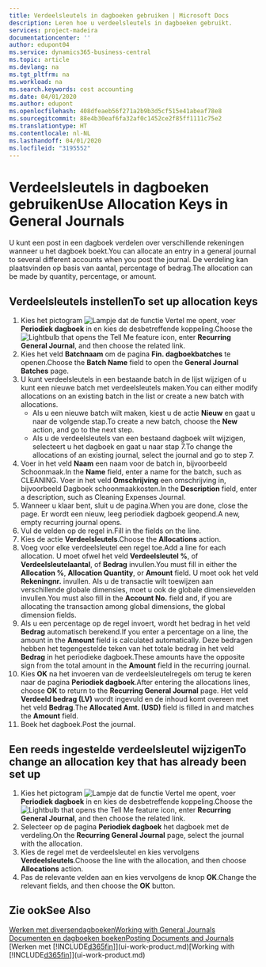 ```yaml
---
title: Verdeelsleutels in dagboeken gebruiken | Microsoft Docs
description: Leren hoe u verdeelsleutels in dagboeken gebruikt.
services: project-madeira
documentationcenter: ''
author: edupont04
ms.service: dynamics365-business-central
ms.topic: article
ms.devlang: na
ms.tgt_pltfrm: na
ms.workload: na
ms.search.keywords: cost accounting
ms.date: 04/01/2020
ms.author: edupont
ms.openlocfilehash: 408dfeaeb56f271a2b9b3d5cf515e41abeaf78e8
ms.sourcegitcommit: 88e4b30eaf6fa32af0c1452ce2f85ff1111c75e2
ms.translationtype: HT
ms.contentlocale: nl-NL
ms.lasthandoff: 04/01/2020
ms.locfileid: "3195552"
---
```

# <a name="use-allocation-keys-in-general-journals"></a><span data-ttu-id="28213-103">Verdeelsleutels in dagboeken gebruiken</span><span class="sxs-lookup"><span data-stu-id="28213-103">Use Allocation Keys in General Journals</span></span>
<span data-ttu-id="28213-104">U kunt een post in een dagboek verdelen over verschillende rekeningen wanneer u het dagboek boekt.</span><span class="sxs-lookup"><span data-stu-id="28213-104">You can allocate an entry in a general journal to several different accounts when you post the journal.</span></span> <span data-ttu-id="28213-105">De verdeling kan plaatsvinden op basis van aantal, percentage of bedrag.</span><span class="sxs-lookup"><span data-stu-id="28213-105">The allocation can be made by quantity, percentage, or amount.</span></span>

## <a name="to-set-up-allocation-keys"></a><span data-ttu-id="28213-106">Verdeelsleutels instellen</span><span class="sxs-lookup"><span data-stu-id="28213-106">To set up allocation keys</span></span>
1. <span data-ttu-id="28213-107">Kies het pictogram ![Lampje dat de functie Vertel me opent](media/ui-search/search_small.png "Vertel me wat u wilt doen"), voer **Periodiek dagboek** in en kies de desbetreffende koppeling.</span><span class="sxs-lookup"><span data-stu-id="28213-107">Choose the ![Lightbulb that opens the Tell Me feature](media/ui-search/search_small.png "Tell me what you want to do") icon, enter **Recurring General Journal**, and then choose the related link.</span></span>
2. <span data-ttu-id="28213-108">Kies het veld **Batchnaam** om de pagina **Fin. dagboekbatches** te openen.</span><span class="sxs-lookup"><span data-stu-id="28213-108">Choose the **Batch Name** field to open the **General Journal Batches** page.</span></span>
3. <span data-ttu-id="28213-109">U kunt verdeelsleutels in een bestaande batch in de lijst wijzigen of u kunt een nieuwe batch met verdeelsleutels maken.</span><span class="sxs-lookup"><span data-stu-id="28213-109">You can either modify allocations on an existing batch in the list or create a new batch with allocations.</span></span>
   * <span data-ttu-id="28213-110">Als u een nieuwe batch wilt maken, kiest u de actie **Nieuw** en gaat u naar de volgende stap.</span><span class="sxs-lookup"><span data-stu-id="28213-110">To create a new batch, choose the **New** action, and go to the next step.</span></span>
   * <span data-ttu-id="28213-111">Als u de verdeelsleutels van een bestaand dagboek wilt wijzigen, selecteert u het dagboek en gaat u naar stap 7.</span><span class="sxs-lookup"><span data-stu-id="28213-111">To change the allocations of an existing journal, select the journal and go to step 7.</span></span>    
4. <span data-ttu-id="28213-112">Voer in het veld **Naam** een naam voor de batch in, bijvoorbeeld Schoonmaak.</span><span class="sxs-lookup"><span data-stu-id="28213-112">In the **Name** field, enter a name for the batch, such as CLEANING.</span></span> <span data-ttu-id="28213-113">Voer in het veld **Omschrijving** een omschrijving in, bijvoorbeeld Dagboek schoonmaakkosten.</span><span class="sxs-lookup"><span data-stu-id="28213-113">In the **Description** field, enter a description, such as Cleaning Expenses Journal.</span></span>
5. <span data-ttu-id="28213-114">Wanneer u klaar bent, sluit u de pagina.</span><span class="sxs-lookup"><span data-stu-id="28213-114">When you are done, close the page.</span></span> <span data-ttu-id="28213-115">Er wordt een nieuw, leeg periodiek dagboek geopend.</span><span class="sxs-lookup"><span data-stu-id="28213-115">A new, empty recurring journal opens.</span></span>
6. <span data-ttu-id="28213-116">Vul de velden op de regel in.</span><span class="sxs-lookup"><span data-stu-id="28213-116">Fill in the fields on the line.</span></span>
7. <span data-ttu-id="28213-117">Kies de actie **Verdeelsleutels**.</span><span class="sxs-lookup"><span data-stu-id="28213-117">Choose the **Allocations** action.</span></span>
8. <span data-ttu-id="28213-118">Voeg voor elke verdeelsleutel een regel toe.</span><span class="sxs-lookup"><span data-stu-id="28213-118">Add a line for each allocation.</span></span> <span data-ttu-id="28213-119">U moet ofwel het veld **Verdeelsleutel %**, of **Verdeelsleutelaantal**, of **Bedrag** invullen.</span><span class="sxs-lookup"><span data-stu-id="28213-119">You must fill in either the **Allocation %**, **Allocation Quantity**, or **Amount** field.</span></span> <span data-ttu-id="28213-120">U moet ook het veld **Rekeningnr.** invullen. Als u de transactie wilt toewijzen aan verschillende globale dimensies, moet u ook de globale dimensievelden invullen.</span><span class="sxs-lookup"><span data-stu-id="28213-120">You must also fill in the **Account No.** field and, if you are allocating the transaction among global dimensions, the global dimension fields.</span></span>
9. <span data-ttu-id="28213-121">Als u een percentage op de regel invoert, wordt het bedrag in het veld **Bedrag** automatisch berekend.</span><span class="sxs-lookup"><span data-stu-id="28213-121">If you enter a percentage on a line, the amount in the **Amount** field is calculated automatically.</span></span> <span data-ttu-id="28213-122">Deze bedragen hebben het tegengestelde teken van het totale bedrag in het veld **Bedrag** in het periodieke dagboek.</span><span class="sxs-lookup"><span data-stu-id="28213-122">These amounts have the opposite sign from the total amount in the **Amount** field in the recurring journal.</span></span>
10. <span data-ttu-id="28213-123">Kies **OK** na het invoeren van de verdeelsleutelregels om terug te keren naar de pagina **Periodiek dagboek**.</span><span class="sxs-lookup"><span data-stu-id="28213-123">After entering the allocations lines, choose **OK** to return to the **Recurring General Journal** page.</span></span> <span data-ttu-id="28213-124">Het veld **Verdeeld bedrag (LV)** wordt ingevuld en de inhoud komt overeen met het veld **Bedrag**.</span><span class="sxs-lookup"><span data-stu-id="28213-124">The **Allocated Amt. (USD)** field is filled in and matches the **Amount** field.</span></span>
11. <span data-ttu-id="28213-125">Boek het dagboek.</span><span class="sxs-lookup"><span data-stu-id="28213-125">Post the journal.</span></span>

## <a name="to-change-an-allocation-key-that-has-already-been-set-up"></a><span data-ttu-id="28213-126">Een reeds ingestelde verdeelsleutel wijzigen</span><span class="sxs-lookup"><span data-stu-id="28213-126">To change an allocation key that has already been set up</span></span>
1. <span data-ttu-id="28213-127">Kies het pictogram ![Lampje dat de functie Vertel me opent](media/ui-search/search_small.png "Vertel me wat u wilt doen"), voer **Periodiek dagboek** in en kies de desbetreffende koppeling.</span><span class="sxs-lookup"><span data-stu-id="28213-127">Choose the ![Lightbulb that opens the Tell Me feature](media/ui-search/search_small.png "Tell me what you want to do") icon, enter **Recurring General Journal**, and then choose the related link.</span></span>
2. <span data-ttu-id="28213-128">Selecteer op de pagina **Periodiek dagboek** het dagboek met de verdeling.</span><span class="sxs-lookup"><span data-stu-id="28213-128">On the **Recurring General Journal** page, select the journal with the allocation.</span></span>
3. <span data-ttu-id="28213-129">Kies de regel met de verdeelsleutel en kies vervolgens **Verdeelsleutels**.</span><span class="sxs-lookup"><span data-stu-id="28213-129">Choose the line with the allocation, and then choose **Allocations** action.</span></span>
4. <span data-ttu-id="28213-130">Pas de relevante velden aan en kies vervolgens de knop **OK**.</span><span class="sxs-lookup"><span data-stu-id="28213-130">Change the relevant fields, and then choose the **OK** button.</span></span>

## <a name="see-also"></a><span data-ttu-id="28213-131">Zie ook</span><span class="sxs-lookup"><span data-stu-id="28213-131">See Also</span></span>
[<span data-ttu-id="28213-132">Werken met diversendagboeken</span><span class="sxs-lookup"><span data-stu-id="28213-132">Working with General Journals</span></span>](ui-work-general-journals.md)  
[<span data-ttu-id="28213-133">Documenten en dagboeken boeken</span><span class="sxs-lookup"><span data-stu-id="28213-133">Posting Documents and Journals</span></span>](ui-post-documents-journals.md)  
<span data-ttu-id="28213-134">[Werken met [!INCLUDE[d365fin](includes/d365fin_md.md)]](ui-work-product.md)</span><span class="sxs-lookup"><span data-stu-id="28213-134">[Working with [!INCLUDE[d365fin](includes/d365fin_md.md)]](ui-work-product.md)</span></span>
